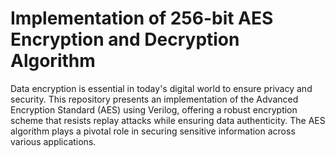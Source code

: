 # Implementation of 256-bit AES Encryption and Decryption Algorithm
Data encryption is essential in today's digital world to ensure privacy and security. 
This repository presents an implementation of the Advanced Encryption Standard (AES) using Verilog,
offering a robust encryption scheme that resists replay attacks while ensuring data authenticity.
The AES algorithm plays a pivotal role in securing sensitive information across various applications.


